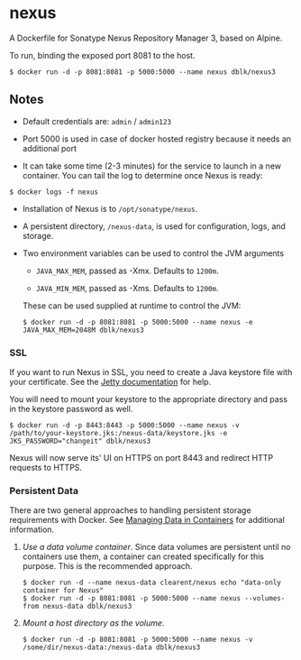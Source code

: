 # nexus


A Dockerfile for Sonatype Nexus Repository Manager 3, based on Alpine.

To run, binding the exposed port 8081 to the host.

```
$ docker run -d -p 8081:8081 -p 5000:5000 --name nexus dblk/nexus3
```


## Notes

*   Default credentials are: `admin` / `admin123`

*   Port 5000 is used in case of docker hosted registry because it needs an additional port

*   It can take some time (2-3 minutes) for the service to launch in a
new container.  You can tail the log to determine once Nexus is ready:

```
$ docker logs -f nexus
```

*   Installation of Nexus is to `/opt/sonatype/nexus`.  

*   A persistent directory, `/nexus-data`, is used for configuration,
logs, and storage.

*   Two environment variables can be used to control the JVM arguments

    *   `JAVA_MAX_MEM`, passed as -Xmx.  Defaults to `1200m`.

    *   `JAVA_MIN_MEM`, passed as -Xms.  Defaults to `1200m`.

    These can be used supplied at runtime to control the JVM:

    ```
    $ docker run -d -p 8081:8081 -p 5000:5000 --name nexus -e JAVA_MAX_MEM=2048M dblk/nexus3
    ```


### SSL

If you want to run Nexus in SSL, you need to create a Java keystore file with your certificate. See the [Jetty documentation](http://www.eclipse.org/jetty/documentation/current/configuring-ssl.html) for help.

You will need to mount your keystore to the appropriate directory and pass in the keystore password as well.

```
$ docker run -d -p 8443:8443 -p 5000:5000 --name nexus -v /path/to/your-keystore.jks:/nexus-data/keystore.jks -e JKS_PASSWORD="changeit" dblk/nexus3
```

Nexus will now serve its' UI on HTTPS on port 8443 and redirect HTTP requests to HTTPS.


### Persistent Data

There are two general approaches to handling persistent storage requirements
with Docker. See [Managing Data in Containers](https://docs.docker.com/userguide/dockervolumes/)
for additional information.

1.  *Use a data volume container*.  Since data volumes are persistent
    until no containers use them, a container can created specifically for
    this purpose.  This is the recommended approach.  

    ```
    $ docker run -d --name nexus-data clearent/nexus echo "data-only container for Nexus"
    $ docker run -d -p 8081:8081 -p 5000:5000 --name nexus --volumes-from nexus-data dblk/nexus3
    ```

2.  *Mount a host directory as the volume*.

    ```
    $ docker run -d -p 8081:8081 -p 5000:5000 --name nexus -v /some/dir/nexus-data:/nexus-data dblk/nexus3
    ```
